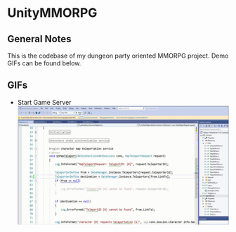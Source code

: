 # UnityMMORPG
## General Notes
This is the codebase of my dungeon party oriented MMORPG project. Demo GIFs can be found below.
<br> 
## GIFs
+ Start Game Server
![image](https://github.com/ZackYang-ops/UnityMMORPG/blob/master/Preview/Start_Sever.gif)
